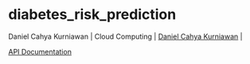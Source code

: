 # diabetes_risk_prediction

Daniel Cahya Kurniawan | Cloud Computing  | [Daniel Cahya Kurniawan](https://www.linkedin.com/in/daniel-cahya-kurniawan/) |

[API Documentation](https://docs.google.com/document/d/1IZreBclxVRfwuTOGNPtSVcXoDbket6MQPgXBNjh9gLQ/edit?usp=sharing)
